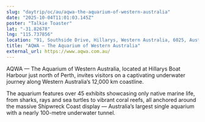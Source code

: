 ```yaml
---
slug: "daytrip/oc/au/aqwa-the-aquarium-of-western-australia"
date: "2025-10-04T11:01:03.145Z"
poster: "Talkie Toaster"
lat: "-31.82678"
lng: "115.737856"
location: "91, Southside Drive, Hillarys, Western Australia, 6025, Australia"
title: "AQWA – The Aquarium of Western Australia"
external_url: https://www.aqwa.com.au/
---
```

AQWA — The Aquarium of Western Australia, located at Hillarys Boat Harbour just north of Perth, invites visitors on a captivating underwater journey along Western Australia’s 12,000 km coastline.

The aquarium features over 45 exhibits showcasing only native marine life, from sharks, rays and sea turtles to vibrant coral reefs, all anchored around the massive Shipwreck Coast display — Australia’s largest single aquarium with a nearly 100-metre underwater tunnel.
